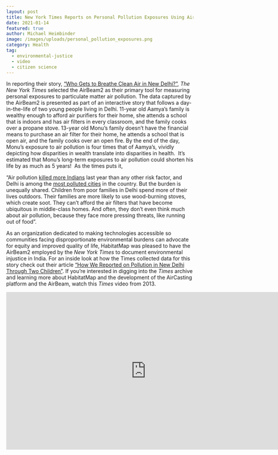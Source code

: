 ```yaml
---
layout: post
title: New York Times Reports on Personal Pollution Exposures Using AirBeam2
date: 2021-01-14
featured: true
author: Michael Heimbinder
image: /images/uploads/personal_pollution_exposures.png
category: Health
tag:
  - environmental-justice
  - video
  - citizen science
---
```

In reporting their story, [“Who Gets to Breathe Clean Air in New Delhi?”](https://www.nytimes.com/interactive/2020/12/17/world/asia/india-pollution-inequality.html), *The New York Times* selected the AirBeam2 as their primary tool for measuring personal exposures to particulate matter air pollution. The data captured by the AirBeam2 is presented as part of an interactive story that follows a day-in-the-life of two young people living in Delhi. 11-year old Aamya’s family is wealthy enough to afford air purifiers for their home, she attends a school that is indoors and has air filters in every classroom, and the family cooks over a propane stove. 13-year old Monu’s family doesn’t have the financial means to purchase an air filter for their home, he attends a school that is open air, and the family cooks over an open fire. By the end of the day, Monu’s exposure to air pollution is four times that of Aamya’s, vividly depicting how disparities in wealth translate into disparities in health.  It’s estimated that Monu’s long-term exposures to air pollution could shorten his life by as much as 5 years!  As the times puts it,

“Air pollution [killed more Indians](http://ihmeuw.org/5bja) last year than any other risk factor, and Delhi is among the [most polluted cities](https://www.iqair.com/world-most-polluted-cities) in the country. But the burden is unequally shared. Children from poor families in Delhi spend more of their lives outdoors. Their families are more likely to use wood-burning stoves, which create soot. They can’t afford the air filters that have become ubiquitous in middle-class homes. And often, they don’t even think much about air pollution, because they face more pressing threats, like running out of food”.

As an organization dedicated to making technologies accessible so communities facing disproportionate environmental burdens can advocate for equity and improved quality of life, HabitatMap was pleased to have the AirBeam2 employed by the *New York Times* to document environmental injustice in India. For an inside look at how the Times collected data for this story check out their article [“How We Reported on Pollution in New Delhi Through Two Children”](https://www.nytimes.com/2020/12/24/insider/india-measuring-pollution.html). If you’re interested in digging into the *Times* archive and learning more about HabitatMap and the development of the AirCasting platform and the AirBeam, watch this *Times* video from 2013.

<p align="center"><iframe title="New York Times Video - Embed Player" width="752" height="424" frameborder="0" scrolling="no" allowfullscreen="true" marginheight="0" marginwidth="0" id="nyt_video_player" src="https://www.nytimes.com/video/players/offsite/index.html?videoId=100000002260519"></iframe></p>